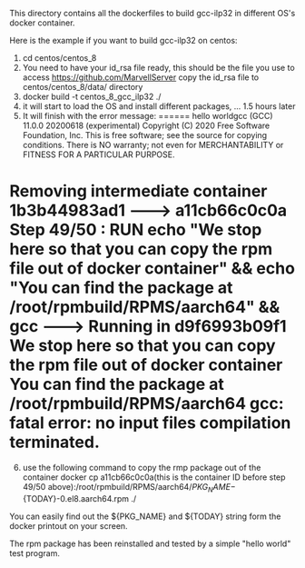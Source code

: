 This directory contains all the dockerfiles to build gcc-ilp32 in different OS's docker container.

Here is the example if you want to build gcc-ilp32 on centos:

1) cd centos/centos_8
2) You need to have your id_rsa file ready, this should be the file you use to access https://github.com/MarvellServer
   copy the id_rsa file to centos/centos_8/data/ directory
3) docker build -t centos_8_gcc_ilp32 ./
4) it will start to load the OS and install different packages, ... 1.5 hours later
5) It will finish with the error message:
======
hello worldgcc (GCC) 11.0.0 20200618 (experimental)
Copyright (C) 2020 Free Software Foundation, Inc.
This is free software; see the source for copying conditions.  There is NO
warranty; not even for MERCHANTABILITY or FITNESS FOR A PARTICULAR PURPOSE.

Removing intermediate container 1b3b44983ad1
 ---> a11cb66c0c0a
Step 49/50 : RUN echo "We stop here so that you can copy the rpm file out of docker container" &&     echo "You can find the package at /root/rpmbuild/RPMS/aarch64" &&     gcc
 ---> Running in d9f6993b09f1
We stop here so that you can copy the rpm file out of docker container
You can find the package at /root/rpmbuild/RPMS/aarch64
gcc: fatal error: no input files
compilation terminated.
======

6) use the following command to copy the rmp package out of the container
docker cp a11cb66c0c0a(this is the container ID before step 49/50 above):/root/rpmbuild/RPMS/aarch64/${PKG_NAME}-${TODAY}-0.el8.aarch64.rpm ./

You can easily find out the ${PKG_NAME} and ${TODAY} string form the docker printout on your screen.

The rpm package has been reinstalled and tested by a simple "hello world" test program.

